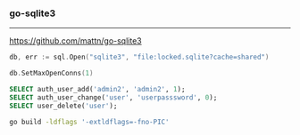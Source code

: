 ### go-sqlite3
---
https://github.com/mattn/go-sqlite3

```go
db, err := sql.Open("sqlite3", "file:locked.sqlite?cache=shared")

db.SetMaxOpenConns(1)
```

```sql
SELECT auth_user_add('admin2', 'admin2', 1);
SELECT auth_user_change('user', 'userpasssword', 0);
SELECT user_delete('user');
```

```sh
go build -ldflags '-extldflags=-fno-PIC'
```


